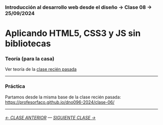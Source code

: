 ### Introducción al desarrollo web desde el diseño → Clase 08 → 25/09/2024

# Aplicando HTML5, CSS3 y JS sin bibliotecas

### Teoría (para la casa)

Ver teoría de la [clase recién pasada](https://github.com/profesorfaco/dno096-2024/tree/main/clase-06)

- - - - - - -

### Práctica

Partamos desde la misma base de la clase recién pasada: https://profesorfaco.github.io/dno096-2024/clase-06/

- - - - - - - - - - - - -

###### [← CLASE ANTERIOR](https://github.com/profesorfaco/dno096-2024/tree/main/clase-06) — [SIGUIENTE CLASE →](https://github.com/profesorfaco/dno096-2024/tree/main/clase-09)
